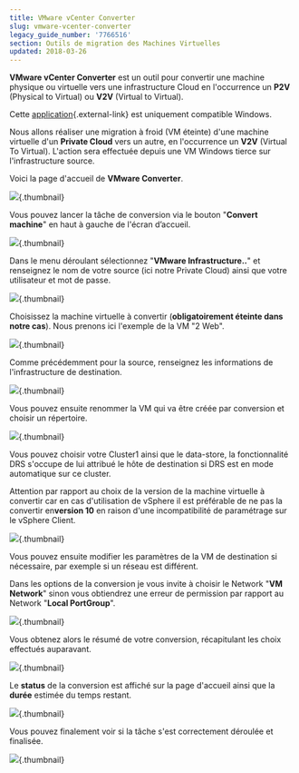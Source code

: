 ```yaml
---
title: VMware vCenter Converter
slug: vmware-vcenter-converter
legacy_guide_number: '7766516'
section: Outils de migration des Machines Virtuelles
updated: 2018-03-26
---
```



**VMware vCenter Converter** est un outil pour convertir une machine physique ou virtuelle vers une infrastructure Cloud en l'occurrence un **P2V** (Physical to Virtual) ou **V2V** (Virtual to Virtual).

Cette [application](https://www.vmware.com/fr/products/converter.html){.external-link} est uniquement compatible Windows.

Nous allons réaliser une migration à froid (VM éteinte) d'une machine virtuelle d'un **Private Cloud** vers un autre, en l'occurrence un **V2V** (Virtual To Virtual). L'action sera effectuée depuis une VM Windows tierce sur l'infrastructure source.

Voici la page d'accueil de **VMware Converter**.

![](images/Home.PNG){.thumbnail}

Vous pouvez lancer la tâche de conversion via le bouton "**Convert machine**" en haut à gauche de l'écran d’accueil.

![](images/Convert.PNG){.thumbnail}

Dans le menu déroulant sélectionnez "**VMware Infrastructure..**" et renseignez le nom de votre source (ici notre Private Cloud) ainsi que votre utilisateur et mot de passe.

![](images/Source.PNG){.thumbnail}

Choisissez la machine virtuelle à convertir (**obligatoirement éteinte dans notre cas**). Nous prenons ici l'exemple de la VM "2 Web".

![](images/SourceSystem.PNG){.thumbnail}

Comme précédemment pour la source, renseignez les informations de l'infrastructure de destination.

![](images/DestinationSystem.PNG){.thumbnail}

Vous pouvez ensuite renommer la VM qui va être créée par conversion et choisir un répertoire.

![](images/DestinationVirtualMachine.PNG){.thumbnail}

Vous pouvez choisir votre Cluster1 ainsi que le data-store, la fonctionnalité DRS s'occupe de lui attribué le hôte de destination si DRS est en mode automatique sur ce cluster.

Attention par rapport au choix de la version de la machine virtuelle à convertir car en cas d'utilisation de vSphere il est préférable de ne pas la convertir en**version 10** en raison d'une incompatibilité de paramétrage sur le vSphere Client.

![](images/DestinationLocation.PNG){.thumbnail}

Vous pouvez ensuite modifier les paramètres de la VM de destination si nécessaire, par exemple si un réseau est différent.

Dans les options de la conversion je vous invite à choisir le Network "**VM Network**" sinon vous obtiendrez une erreur de permission par rapport au Network "**Local PortGroup**".

![](images/Options.PNG){.thumbnail}

Vous obtenez alors le résumé de votre conversion, récapitulant les choix effectués auparavant.

![](images/Summary.PNG){.thumbnail}

Le **status** de la conversion est affiché sur la page d'accueil ainsi que la **durée** estimée du temps restant.

![](images/TaskLaunching.PNG){.thumbnail}

Vous pouvez finalement voir si la tâche s'est correctement déroulée et finalisée.

![](images/TaskFinishing.PNG){.thumbnail}
